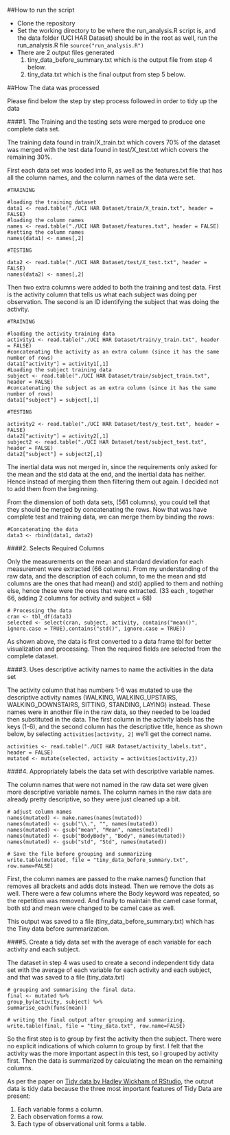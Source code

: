 ##How to run the script

* Clone the repository
* Set the working directory to be where the run_analysis.R script is, and the data folder (UCI HAR Dataset) should be in the root as well, run the run_analysis.R file `source("run_analysis.R")`
* There are 2 output files generated
 	1. tiny_data_before_summary.txt which is the output file from step 4 below.
 	2. tiny_data.txt which is the final output from step 5 below.

##How The data was processed

Please find below the step by step process followed in order to tidy up the data

####1. The Training and the testing sets were merged to produce one complete data set.

The training data found in train/X_train.txt which covers 70% of the dataset was merged with the test data found in test/X_test.txt which covers the remaining 30%.

First each data set was loaded into R, as well as the features.txt file that has all the column names, and the column names of the data were set. 

	#TRAINING
	
	#loading the training dataset
	data1 <- read.table("./UCI HAR Dataset/train/X_train.txt", header = FALSE)
	#loading the column names
	names <- read.table("./UCI HAR Dataset/features.txt", header = FALSE)
	#setting the column names
	names(data1) <- names[,2]
	
	#TESTING
	
	data2 <- read.table("./UCI HAR Dataset/test/X_test.txt", header = FALSE)
	names(data2) <- names[,2]

	
Then two extra columns were added to both the training and test data. First is the activity column that tells us what each subject was doing per observation. The second is an ID identifying the subject that was doing the activity.
	
	#TRAINING 
	
	#loading the activity training data
	activity1 <- read.table("./UCI HAR Dataset/train/y_train.txt", header = FALSE)
	#concatenating the activity as an extra column (since it has the same number of rows)
	data1["activity"] = activity1[,1]
	#Loading the subject training data
	subject <- read.table("./UCI HAR Dataset/train/subject_train.txt", header = FALSE)
	#concatenating the subject as an extra column (since it has the same number of rows)
	data1["subject"] = subject[,1]
	
	#TESTING
	
	activity2 <- read.table("./UCI HAR Dataset/test/y_test.txt", header = FALSE)
	data2["activity"] = activity2[,1]
	subject2 <- read.table("./UCI HAR Dataset/test/subject_test.txt", header = FALSE)
	data2["subject"] = subject2[,1]
	

The inertial data was not merged in, since the requirements only asked for the mean and the std data at the end, and the inertial data has neither. Hence instead of merging them then filtering them out again. I decided not to add them from the beginning.

From the dimension of both data sets, (561 columns), you could tell that they should be merged by concatenating the rows.
Now that was have complete test and training data, we can merge them by binding the rows:


	#Concatenating the data
	data3 <- rbind(data1, data2)
	

####2. Selects Required Columns

Only the measurements on the mean and standard deviation for each measurement were extracted (66 columns). From my understanding of the raw data, and the description of each column, to me the mean and std columns are the ones that had mean() and std() applied to them and nothing else, hence these were the ones that were extracted. (33 each , together 66, adding 2 columns for activity and subject = 68)

	# Processing the data
	cran <- tbl_df(data3)
	selected <- select(cran, subject, activity, contains("mean()", ignore.case = TRUE),contains("std()", ignore.case = TRUE))


As shown above, the data is first converted to a data frame tbl for better visualization and processing. Then the required fields are selected from the complete dataset. 


####3. Uses descriptive activity names to name the activities in the data set

The activity column that has numbers 1-6 was mutated to use the descriptive activity names (WALKING, WALKING_UPSTAIRS, WALKING_DOWNSTAIRS, SITTING, STANDING, LAYING) instead. These names were in another file in the raw data, so they needed to be loaded then substituted in the data.
The first column in the activity labels has the keys (1-6), and the second column has the descriptive title, hence as shown below, by selecting `activities[activity, 2]` we'll get the correct name.

	activities <- read.table("./UCI HAR Dataset/activity_labels.txt", header = FALSE)
	mutated <- mutate(selected, activity = activities[activity,2])


####4. Appropriately labels the data set with descriptive variable names. 

The column names that were not named in the raw data set were given more descriptive variable names. The column names in the raw data are already pretty descriptive, so they were just cleaned up a bit.

	# adjust column names
	names(mutated) <- make.names(names(mutated))
	names(mutated) <- gsub("\\.", "", names(mutated))
	names(mutated) <- gsub("mean", "Mean", names(mutated))
	names(mutated) <- gsub("BodyBody", "Body", names(mutated))
	names(mutated) <- gsub("std", "Std", names(mutated))

	# Save the file before grouping and summarizing
	write.table(mutated, file = "tiny_data_before_summary.txt", row.name=FALSE)


First, the column names are passed to the make.names() function that removes all brackets and adds dots instead. Then we remove the dots as well. There were a few columns where the Body keyword was repeated, so the repetition was removed. And finally to maintain the camel case format, both std and mean were changed to be camel case as well.

This output was saved to a file (tiny_data_before_summary.txt) which has the Tiny data before summarization.

####5. Create a tidy data set with the average of each variable for each activity and each subject.

The dataset in step 4 was used to create a second independent tidy data set with the average of each variable for each activity and each subject, and that was saved to a file (tiny_data.txt)

	# grouping and summarising the final data.
	final <- mutated %>%
	group_by(activity, subject) %>%
	summarise_each(funs(mean))

	# writing the final output after grouping and summarizing.
	write.table(final, file = "tiny_data.txt", row.name=FALSE)


So the first step is to group by first the activity then the subject. There were no explicit indications of which column to group by first. I felt that the activity was the more important aspect in this test, so I grouped by activity first. Then the data is summarized by calculating the mean on the remaining columns.

As per the paper on [Tidy data by Hadley Wickham of RStudio](http://vita.had.co.nz/papers/tidy-data.pdf), the output data is tidy data because the three most important features of Tidy Data are present:

1. Each variable forms a column.
2. Each observation forms a row.
3. Each type of observational unit forms a table.

